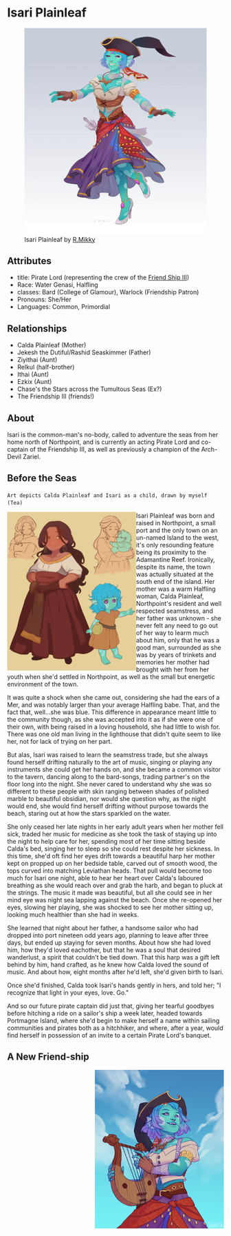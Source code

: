 # Isari Plainleaf

<figure>
  <img src="images/isari-r-mikky.png" alt="Drawing of a feminine person with blue skin wearing Romani-inspired clothing and a black tricorner pirate hat." />
  <figcaption>Isari Plainleaf by <a href="https://linktr.ee/R.Mikky">R.Mikky</a></figcaption>
</figure>

## Attributes

- title: Pirate Lord (representing the crew of the [Friend Ship III](../fleet/friend-ship.md))
- Race: Water Genasi, Halfling
- classes: Bard (College of Glamour), Warlock (Friendship Patron)
- Pronouns: She/Her
- Languages: Common, Primordial

## Relationships

- Calda Plainleaf (Mother)
- Jekesh the Dutiful/Rashid Seaskimmer (Father)
- Ziyithai (Aunt)
- Relkul (half-brother)
- Ithai (Aunt)
- Ezkix (Aunt)
- Chase's the Stars across the Tumultous Seas (Ex?)
- The Friendship III (friends!)

## About

Isari is the common-man's no-body, called to adventure the seas from her home north of Northpoint, and is currently an acting Pirate Lord and co-captain of the Friendship III, as well as previously a champion of the Arch-Devil Zariel.

## Before the Seas

`Art depicts Calda Plainleaf and Isari as a child, drawn by myself (Tea)`

  <img align="left" width="300" src="images/caldaplainleaf-haru.png" alt="Drawing of a feminine person with blue skin wearing Romani-inspired clothing and a black tricorner pirate hat." />

Isari Plainleaf was born and raised in Northpoint, a small port and the only town on an un-named Island to the west, it's only resounding feature being its proximity to the Adamantine Reef. Ironically, despite its name, the town was actually situated at the south end of the island. Her mother was a warm Halfling woman, Calda Plainleaf, Northpoint's resident and well respected seamstress, and her father was unknown - she never felt any need to go out of her way to learm much about him, only that he was a good man, surrounded as she was by years of trinkets and memories her mother had brought with her from her youth when she'd settled in Northpoint, as well as the small but energetic environment of the town.

It was quite a shock when she came out, considering she had the ears of a Mer, and was notably larger than your average Halfling babe. That, and the fact that, well...she was blue. This difference in appearance meant little to the community though, as she was accepted into it as if she were one of their own, with being raised in a loving household, she had little to wish for. There was one old man living in the lighthouse that didn't quite seem to like her, not for lack of trying on her part.

But alas, Isari was raised to learn the seamstress trade, but she always found herself drifting naturally to the art of music, singing or playing any instruments she could get her hands on, and she became a common visitor to the tavern, dancing along to the bard-songs, trading partner's on the floor long into the night. She never cared to understand why she was so different to these people with skin ranging between shades of polished marble to beautiful obsidian, nor would she question why, as the night would end, she would find herself drifting without purpose towards the beach, staring out at how the stars sparkled on the water.

She only ceased her late nights in her early adult years when her mother fell sick, traded her music for medicine as she took the task of staying up into the night to help care for her, spending most of her time sitting beside Calda's bed, singing her to sleep so she could rest despite her sickness. In this time, she'd oft find her eyes drift towards a beautiful harp her mother kept on propped up on her bedside table, carved out of smooth wood, the tops curved into matching Leviathan heads. That pull would become too much for Isari one night, able to hear her heart over Calda's laboured breathing as she would reach over and grab the harb, and began to pluck at the strings. The music it made was beautiful, but all she could see in her mind eye was night sea lapping against the beach. Once she re-opened her eyes, slowing her playing, she was shocked to see her mother sitting up, looking much healthier than she had in weeks.

She learned that night about her father, a handsome sailor who had dropped into port nineteen odd years ago, planning to leave after three days, but ended up staying for seven months. About how she had loved him, how they'd loved eachother, but that he was a soul that desired wanderlust, a spirit that couldn't be tied down. That this harp was a gift left behind by him, hand crafted, as he knew how Calda loved the sound of music. And about how, eight months after he'd left, she'd given birth to Isari.

Once she'd finished, Calda took Isari's hands gently in hers, and told her; "I recognize that light in your eyes, love. Go."

And so our future pirate captain did just that, giving her tearful goodbyes before hitching a ride on a sailor's ship a week later, headed towards Portmagne Island, where she'd begin to make herself a name within sailing communities and pirates both as a hitchhiker, and where, after a year, would find herself in possession of an invite to a certain Pirate Lord's banquet.

## A New Friend-ship

  <img align="right" width="300" src="images/isari-kaiotisk.png" alt="Drawing of a feminine person with blue skin wearing Romani-inspired clothing and a black tricorner pirate hat." />
